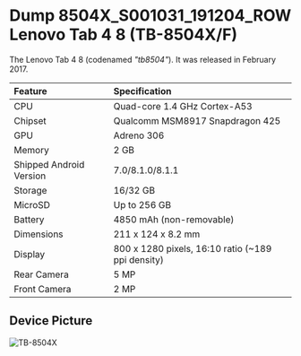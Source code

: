 # Dump 8504X_S001031_191204_ROW Lenovo Tab 4 8 (TB-8504X/F)

The Lenovo Tab 4 8 (codenamed _"tb8504"_).
It was released in February 2017.

| Feature                 | Specification                     |
| :---------------------- | :-------------------------------- |
| CPU                     | Quad-core 1.4 GHz Cortex-A53      |
| Chipset                 | Qualcomm MSM8917 Snapdragon 425   |
| GPU                     | Adreno 306                        |
| Memory                  | 2 GB                              |
| Shipped Android Version | 7.0/8.1.0/8.1.1                   |
| Storage                 | 16/32 GB                          |
| MicroSD                 | Up to 256 GB                      |
| Battery                 | 4850 mAh (non-removable)          |
| Dimensions              | 211 x 124 x 8.2 mm                |
| Display                 | 800 x 1280 pixels, 16:10 ratio (~189 ppi density)  |
| Rear Camera             | 5 MP                              |
| Front Camera            | 2 MP                              |

## Device Picture

![TB-8504X](https://fdn2.gsmarena.com/vv/pics/lenovo/lenovo-tab-4-8-1.jpg "TB-8504X")
